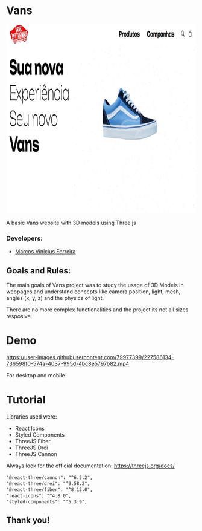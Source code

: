 # Vans

<img src="./demo/vans.jpg" height="500" width="850">

A basic Vans website with 3D models using Three.js 

### Developers: 
* [Marcos Vinicius Ferreira](https://github.com/marcosnaofazisso) 

## Goals and Rules:
The main goals of Vans project was to study the usage of 3D Models in webpages and understand concepts like camera position, light, mesh, angles (x, y, z) and the physics of light. 

There are no more complex functionalities and the project its not all sizes resposive.

# Demo
https://user-images.githubusercontent.com/79977399/227586134-736598f0-574a-4037-995d-4bc8e5797b82.mp4


For desktop and mobile.


# Tutorial
Libraries used were: 

- React Icons
- Styled Components
- ThreeJS Fiber
- ThreeJS Drei
- ThreeJS Cannon

Always look for the official documentation: https://threejs.org/docs/

    "@react-three/cannon": "^6.5.2",
    "@react-three/drei": "^9.58.2",
    "@react-three/fiber": "^8.12.0",
    "react-icons": "^4.8.0",
    "styled-components": "^5.3.9",


## Thank you!
